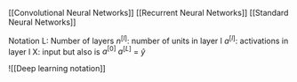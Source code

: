 [[Convolutional Neural Networks]]
[[Recurrent Neural Networks]]
[[Standard Neural Networks]]

Notation
L: Number of layers
$n^{[l]}$: number of units in layer l
$a^{[l]}$: activations in layer l
X: input but also is $a^{[0]}$
$a^{[L]}$ = $\hat{y}$

![[Deep learning notation]]
